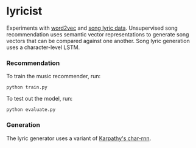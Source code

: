 # lyricist
Experiments with [word2vec](https://en.wikipedia.org/wiki/Word2vec) and [song lyric data](https://www.kaggle.com/mousehead/songlyrics). Unsupervised song recommendation uses semantic vector representations to generate song vectors that can be compared against one another. Song lyric generation uses a character-level LSTM.

### Recommendation
To train the music recommender, run:
```
python train.py
```
To test out the model, run:
```
python evaluate.py
```

### Generation
The lyric generator uses a variant of [Karpathy's char-rnn](https://karpathy.github.io/2015/05/21/rnn-effectiveness/).
